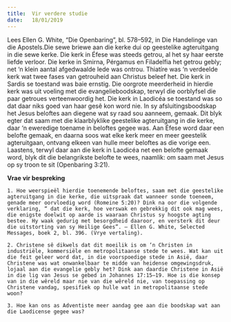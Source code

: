 ```yaml
---
title:  Vir verdere studie
date:   18/01/2019
---
```


Lees Ellen G. White, “Die Openbaring”, bl. 578–592, in Die Handelinge van die Apostels.Die sewe briewe aan die kerke dui op geestelike agteruitgang in die sewe kerke. Die kerk in Éfese was steeds getrou, al het sy haar eerste liefde verloor. Die kerke in Smirna, Pérgamus en Filadelfia het getrou gebly; net ‘n klein aantal afgedwaalde lede was ontrou. Thiatíre was ‘n verdeelde kerk wat twee fases van getrouheid aan Christus beleef het. Die kerk in Sardis se toestand was baie ernstig. Die oorgrote meerderheid in hierdie kerk was uit voeling met die evangelieboodskap, terwyl die oorblyfsel die paar getroues verteenwoordig het. Die kerk in Laodicéa se toestand was so dat daar niks goed van haar gesê kon word nie. In sy afsluitingsboodskap het Jesus beloftes aan diegene wat sy raad sou aanneem, gemaak. Dit blyk egter dat saam met die klaarblyklike geestelike agteruitgang in die kerke, daar ‘n eweredige toename in beloftes gegee was. Aan Éfese word daar een belofte gemaak, en daarna soos wat elke kerk meer en meer geestelik agteruitgaan, ontvang elkeen van hulle meer beloftes as die vorige een. Laastens, terwyl daar aan die kerk in Laodicéa net een belofte gemaak word, blyk dit die belangrikste belofte te wees, naamlik: om saam met Jesus op sy troon te sit (Openbaring 3:21). 

**Vrae vir bespreking** 

`1. Hoe weerspieël hierdie toenemende beloftes, saam met die geestelike agteruitgang in die kerke, die uitspraak dat wanneer sonde toeneem, genade meer oorvloedig word (Romeine 5:20)? Dink na oor die volgende verklaring, “ dat die kerk, hoe verswak en gebrekkig dit ook mag wees, die enigste doelwit op aarde is waaraan Christus sy hoogste agting bestee. Hy waak gedurig met besorgdheid daaroor, en versterk dit deur die uitstorting van sy Heilige Gees”. — Ellen G. White, Selected Messages, boek 2, bl. 396. (Vrye vertaling).` 

`2. Christene sê dikwels dat dit moeilik is om ‘n Christen in industriële, kommersiële en metropolitaanse stede te wees. Wat kan uit die feit geleer word dat, in die voorspoedige stede in Asië, daar Christene was wat onwankelbaar te midde van heidense omgewingsdruk, lojaal aan die evangelie gebly het? Dink aan daardie Christene in Asië in die lig van Jesus se gebed in Johannes 17:15–19. Hoe is die konsep van in die wêreld maar nie van die wêreld nie, van toepassing op Christene vandag, spesifiek op hulle wat in metropolitaanse stede woon?` 

`3. Hoe kan ons as Adventiste meer aandag gee aan die boodskap wat aan die Laodicense gegee was?`